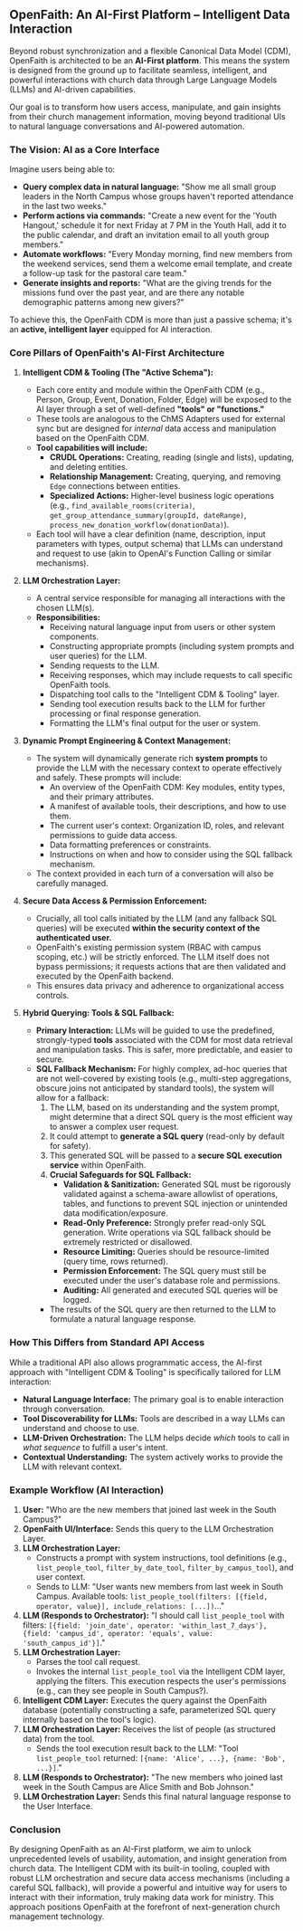 ## OpenFaith: An AI-First Platform – Intelligent Data Interaction

Beyond robust synchronization and a flexible Canonical Data Model (CDM), OpenFaith is architected to be an **AI-First platform**. This means the system is designed from the ground up to facilitate seamless, intelligent, and powerful interactions with church data through Large Language Models (LLMs) and AI-driven capabilities.

Our goal is to transform how users access, manipulate, and gain insights from their church management information, moving beyond traditional UIs to natural language conversations and AI-powered automation.

### The Vision: AI as a Core Interface

Imagine users being able to:

- **Query complex data in natural language:** "Show me all small group leaders in the North Campus whose groups haven't reported attendance in the last two weeks."
- **Perform actions via commands:** "Create a new event for the 'Youth Hangout,' schedule it for next Friday at 7 PM in the Youth Hall, add it to the public calendar, and draft an invitation email to all youth group members."
- **Automate workflows:** "Every Monday morning, find new members from the weekend services, send them a welcome email template, and create a follow-up task for the pastoral care team."
- **Generate insights and reports:** "What are the giving trends for the missions fund over the past year, and are there any notable demographic patterns among new givers?"

To achieve this, the OpenFaith CDM is more than just a passive schema; it's an **active, intelligent layer** equipped for AI interaction.

### Core Pillars of OpenFaith's AI-First Architecture

1.  **Intelligent CDM & Tooling (The "Active Schema"):**

    - Each core entity and module within the OpenFaith CDM (e.g., Person, Group, Event, Donation, Folder, Edge) will be exposed to the AI layer through a set of well-defined **"tools" or "functions."**
    - These tools are analogous to the ChMS Adapters used for external sync but are designed for _internal_ data access and manipulation based on the OpenFaith CDM.
    - **Tool capabilities will include:**
      - **CRUDL Operations:** Creating, reading (single and lists), updating, and deleting entities.
      - **Relationship Management:** Creating, querying, and removing `Edge` connections between entities.
      - **Specialized Actions:** Higher-level business logic operations (e.g., `find_available_rooms(criteria)`, `get_group_attendance_summary(groupId, dateRange)`, `process_new_donation_workflow(donationData)`).
    - Each tool will have a clear definition (name, description, input parameters with types, output schema) that LLMs can understand and request to use (akin to OpenAI's Function Calling or similar mechanisms).

2.  **LLM Orchestration Layer:**

    - A central service responsible for managing all interactions with the chosen LLM(s).
    - **Responsibilities:**
      - Receiving natural language input from users or other system components.
      - Constructing appropriate prompts (including system prompts and user queries) for the LLM.
      - Sending requests to the LLM.
      - Receiving responses, which may include requests to call specific OpenFaith tools.
      - Dispatching tool calls to the "Intelligent CDM & Tooling" layer.
      - Sending tool execution results back to the LLM for further processing or final response generation.
      - Formatting the LLM's final output for the user or system.

3.  **Dynamic Prompt Engineering & Context Management:**

    - The system will dynamically generate rich **system prompts** to provide the LLM with the necessary context to operate effectively and safely. These prompts will include:
      - An overview of the OpenFaith CDM: Key modules, entity types, and their primary attributes.
      - A manifest of available tools, their descriptions, and how to use them.
      - The current user's context: Organization ID, roles, and relevant permissions to guide data access.
      - Data formatting preferences or constraints.
      - Instructions on when and how to consider using the SQL fallback mechanism.
    - The context provided in each turn of a conversation will also be carefully managed.

4.  **Secure Data Access & Permission Enforcement:**

    - Crucially, all tool calls initiated by the LLM (and any fallback SQL queries) will be executed **within the security context of the authenticated user.**
    - OpenFaith's existing permission system (RBAC with campus scoping, etc.) will be strictly enforced. The LLM itself does not bypass permissions; it requests actions that are then validated and executed by the OpenFaith backend.
    - This ensures data privacy and adherence to organizational access controls.

5.  **Hybrid Querying: Tools & SQL Fallback:**
    - **Primary Interaction:** LLMs will be guided to use the predefined, strongly-typed **tools** associated with the CDM for most data retrieval and manipulation tasks. This is safer, more predictable, and easier to secure.
    - **SQL Fallback Mechanism:** For highly complex, ad-hoc queries that are not well-covered by existing tools (e.g., multi-step aggregations, obscure joins not anticipated by standard tools), the system will allow for a fallback:
      1.  The LLM, based on its understanding and the system prompt, might determine that a direct SQL query is the most efficient way to answer a complex user request.
      2.  It could attempt to **generate a SQL query** (read-only by default for safety).
      3.  This generated SQL will be passed to a **secure SQL execution service** within OpenFaith.
      4.  **Crucial Safeguards for SQL Fallback:**
          - **Validation & Sanitization:** Generated SQL must be rigorously validated against a schema-aware allowlist of operations, tables, and functions to prevent SQL injection or unintended data modification/exposure.
          - **Read-Only Preference:** Strongly prefer read-only SQL generation. Write operations via SQL fallback should be extremely restricted or disallowed.
          - **Resource Limiting:** Queries should be resource-limited (query time, rows returned).
          - **Permission Enforcement:** The SQL query must still be executed under the user's database role and permissions.
          - **Auditing:** All generated and executed SQL queries will be logged.
      - The results of the SQL query are then returned to the LLM to formulate a natural language response.

### How This Differs from Standard API Access

While a traditional API also allows programmatic access, the AI-first approach with "Intelligent CDM & Tooling" is specifically tailored for LLM interaction:

- **Natural Language Interface:** The primary goal is to enable interaction through conversation.
- **Tool Discoverability for LLMs:** Tools are described in a way LLMs can understand and choose to use.
- **LLM-Driven Orchestration:** The LLM helps decide _which_ tools to call in _what sequence_ to fulfill a user's intent.
- **Contextual Understanding:** The system actively works to provide the LLM with relevant context.

### Example Workflow (AI Interaction)

1.  **User:** "Who are the new members that joined last week in the South Campus?"
2.  **OpenFaith UI/Interface:** Sends this query to the LLM Orchestration Layer.
3.  **LLM Orchestration Layer:**
    - Constructs a prompt with system instructions, tool definitions (e.g., `list_people_tool`, `filter_by_date_tool`, `filter_by_campus_tool`), and user context.
    - Sends to LLM: "User wants new members from last week in South Campus. Available tools: `list_people_tool(filters: [{field, operator, value}], include_relations: [...])`..."
4.  **LLM (Responds to Orchestrator):** "I should call `list_people_tool` with filters: `[{field: 'join_date', operator: 'within_last_7_days'}, {field: 'campus_id', operator: 'equals', value: 'south_campus_id'}]`."
5.  **LLM Orchestration Layer:**
    - Parses the tool call request.
    - Invokes the internal `list_people_tool` via the Intelligent CDM layer, applying the filters. This execution respects the user's permissions (e.g., can they see people in South Campus?).
6.  **Intelligent CDM Layer:** Executes the query against the OpenFaith database (potentially constructing a safe, parameterized SQL query internally based on the tool's logic).
7.  **LLM Orchestration Layer:** Receives the list of people (as structured data) from the tool.
    - Sends the tool execution result back to the LLM: "Tool `list_people_tool` returned: `[{name: 'Alice', ...}, {name: 'Bob', ...}]`."
8.  **LLM (Responds to Orchestrator):** "The new members who joined last week in the South Campus are Alice Smith and Bob Johnson."
9.  **LLM Orchestration Layer:** Sends this final natural language response to the User Interface.

### Conclusion

By designing OpenFaith as an AI-First platform, we aim to unlock unprecedented levels of usability, automation, and insight generation from church data. The Intelligent CDM with its built-in tooling, coupled with robust LLM orchestration and secure data access mechanisms (including a careful SQL fallback), will provide a powerful and intuitive way for users to interact with their information, truly making data work for ministry. This approach positions OpenFaith at the forefront of next-generation church management technology.
